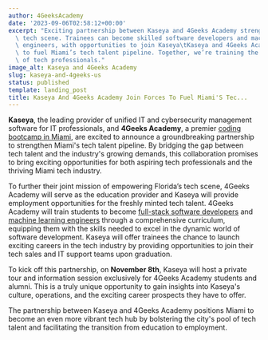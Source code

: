 ```yaml
---
author: 4GeeksAcademy
date: '2023-09-06T02:58:12+00:00'
excerpt: "Exciting partnership between Kaseya and 4Geeks Academy strengthens Miami's\
  \ tech scene. Trainees can become skilled software developers and machine learning\
  \ engineers, with opportunities to join Kaseya\tKaseya and 4Geeks Academy partner\
  \ to fuel Miami’s tech talent pipeline. Together, we’re training the next generation\
  \ of tech professionals."
image_alt: Kaseya and 4Geeks Academy
slug: kaseya-and-4geeks-us
status: published
template: landing_post
title: Kaseya And 4Geeks Academy Join Forces To Fuel Miami'S Tec...
---
```

**Kaseya**, the leading provider of unified IT and cybersecurity management software for IT professionals, and **4Geeks Academy**, a premier [coding bootcamp in Miami](https://4geeksacademy.com/us/coding-campus/coding-bootcamp-miami), are excited to announce a groundbreaking partnership to strengthen Miami's tech talent pipeline. By bridging the gap between tech talent and the industry's growing demands, this collaboration promises to bring exciting opportunities for both aspiring tech professionals and the thriving Miami tech industry.

To further their joint mission of empowering Florida’s tech scene, 4Geeks Academy will serve as the education provider and Kaseya will provide employment opportunities for the freshly minted tech talent.  4Geeks Academy will train students to become [full-stack software developers](https://4geeksacademy.com/us/full-stack-developer/full-stack-developer) and [machine learning engineers](https://4geeksacademy.com/us/coding-bootcamps/datascience-machine-learning) through a comprehensive curriculum, equipping them with the skills needed to excel in the dynamic world of software development. Kaseya will offer trainees the chance to launch exciting careers in the tech industry by providing opportunities to join their tech sales and IT support teams upon graduation.

To kick off this partnership, on **November 8th**, Kaseya will host a private tour and information session exclusively for 4Geeks Academy students and alumni. This is a truly unique opportunity to gain insights into Kaseya's culture, operations, and the exciting career prospects they have to offer.

The partnership between Kaseya and 4Geeks Academy positions Miami to become an even more vibrant tech hub by bolstering the city's pool of tech talent and facilitating the transition from education to employment.